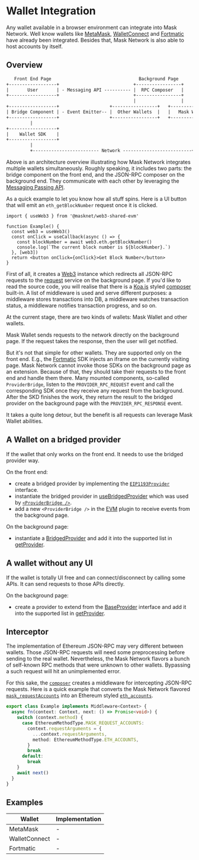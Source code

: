# Wallet Integration

Any wallet available in a browser environment can integrate into Mask Network. Well know wallets like [MetaMask](https://metamask.io/), [WalletConnect](https://docs.walletconnect.com/) and [Fortmatic](https://fortmatic.com/) have already been integrated. Besides that, Mask Network is also able to host accounts by itself.

## Overview

```txt
   Front End Page                                 Background Page
+------------------+                            +-----------------+
|       User       | - Messaging API ---------- |  RPC Composer   |
+------------------+                            +-----------------+
                                                |                 |
+------------------+                   +-----------------+   +-----------------+
| Bridge Component | - Event Emitter-- |  Other Wallets  |   |   Mask Wallet   |
+------------------+                   +-----------------+   +-----------------+
         |                                                            |
+------------------+                                                  |
|    Wallet SDK    |                                                  |
+------------------+                                                  |
         |                                                            |
         +------------------------- Network --------------------------+
```

Above is an architecture overview illustrating how Mask Network integrates multiple wallets simultaneously. Roughly speaking, it includes two parts: the bridge component on the front end, and the JSON-RPC composer on the background end. They communicate with each other by leveraging the [Messaging Passing API](https://developer.chrome.com/docs/extensions/mv3/messaging/).

As a quick example to let you know how all stuff spins. Here is a UI button that will emit an `eth_getBlockNumber` request once it is clicked.

```tsx
import { useWeb3 } from '@masknet/web3-shared-evm'

function Example() {
  const web3 = useWeb3()
  const onClick = useCallback(async () => {
    const blockNumber = await web3.eth.getBlockNumber()
    console.log(`The current block number is ${blockNumber}.`)
  }, [web3])
  return <button onClick={onClick}>Get Block Number</button>
}
```

First of all, it creates a [Web3](https://web3js.readthedocs.io/) instance which redirects all JSON-RPC requests to the [request](https://github.com/DimensionDev/Maskbook/blob/develop/packages/mask/src/extension/background-script/EthereumServices/request.ts) service on the background page. If you'd like to read the source code, you will realise that there is a [Koa.js](https://koajs.com/) styled [composer](https://github.com/koajs/compose) built-in. A list of middleware is used and serve different purposes: a middleware stores transactions into DB, a middleware watches transaction status, a middleware notifies transaction progress, and so on.

At the current stage, there are two kinds of wallets: Mask Wallet and other wallets.

Mask Wallet sends requests to the network directly on the background page. If the request takes the response, then the user will get notified.

But it's not that simple for other wallets. They are supported only on the front end. E.g., the [Fortmatic](https://docs.fortmatic.com/) SDK injects an iframe on the currently visiting page. Mask Network cannot invoke those SDKs on the background page as an extension. Because of that, they should take their requests to the front end and handle them there. Many mounted components, so-called `ProviderBridge`, listen to the `PROVIDER_RPC_REQUEST` event and call the corresponding SDK once they receive any request from the background. After the SKD finishes the work, they return the result to the bridged provider on the background page with the `PROVIDER_RPC_RESPONSE` event.

It takes a quite long detour, but the benefit is all requests can leverage Mask Wallet abilities.

## A Wallet on a bridged provider

If the wallet that only works on the front end. It needs to use the bridged provider way.

On the front end:

- create a bridged provider by implementing the [`EIP1193Provider`](https://github.com/DimensionDev/Maskbook/blob/develop/packages/web3-shared/evm/types/index.ts) interface.
- instantiate the bridged provider in [useBridgedProvider](https://github.com/DimensionDev/Maskbook/blob/develop/packages/mask/src/plugins/EVM/hooks/useBridgedProvider.ts) which was used by [`<ProviderBridge />`](https://github.com/DimensionDev/Maskbook/blob/develop/packages/mask/src/plugins/EVM/UI/components/ProviderBridge.tsx).
- add a new `<ProviderBridge />` in the [EVM](https://github.com/DimensionDev/Maskbook/blob/develop/packages/mask/src/plugins/EVM/UI/SNSAdaptor/index.tsx) plugin to receive events from the background page.

On the background page:

- instantiate a [BridgedProvider](https://github.com/DimensionDev/Maskbook/blob/develop/packages/mask/src/extension/background-script/EthereumServices/providers/Bridged.ts) and add it into the supported list in [getProvider](https://github.com/DimensionDev/Maskbook/blob/develop/packages/mask/src/extension/background-script/EthereumServices/provider.ts).

## A wallet without any UI

If the wallet is totally UI free and can connect/disconnect by calling some APIs. It can send requests to those APIs directly.

On the background page:

- create a provider to extend from the [BaseProvider](https://github.com/DimensionDev/Maskbook/blob/develop/packages/mask/src/extension/background-script/EthereumServices/providers/MaskWallet.ts) interface and add it into the supported list in [getProvider](https://github.com/DimensionDev/Maskbook/blob/develop/packages/mask/src/extension/background-script/EthereumServices/provider.ts).

## Interceptor

The implementation of Ethereum JSON-RPC may very different between wallets. Those JSON-RPC requests will need some preprocessing before sending to the real wallet. Nevertheless, the Mask Network flavors a bunch of self-known RPC methods that were unknown to other wallets. Bypassing a such request will hit an unimplemented error.

<!-- spell-checker: disable-next-line -->

For this sake, the [`composer`](https://github.com/DimensionDev/Maskbook/blob/develop/packages/mask/src/extension/background-script/EthereumServices/composer.ts) creates a middleware for intercepting JSON-RPC requests. Here is a quick example that converts the Mask Network flavored [`mask_requestAccounts`](./mask-flavored-**jsonrpc**-api.md#mask_requestaccounts) into an Ethereum styled [`eth_accounts`](https://eth.wiki/json-rpc/API#eth_accounts).

```ts
export class Example implements Middleware<Context> {
  async fn(context: Context, next: () => Promise<void>) {
    switch (context.method) {
      case EthereumMethodType.MASK_REQUEST_ACCOUNTS:
        context.requestArguments = {
          ...context.requestArguments,
          method: EthereumMethodType.ETH_ACCOUNTS,
        }
        break
      default:
        break
    }
    await next()
  }
}
```

## Examples

| Wallet        | Implementation |
| ------------- | -------------- |
| MetaMask      | \-             |
| WalletConnect | \-             |
| Fortmatic     | \-             |
